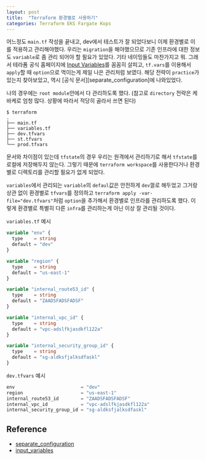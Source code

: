 ```yaml
---
layout: post
title:  "Terraform 환경별로 사용하기"
categories: Terraform EKS Fargate Kops
---
```

어느정도 `main.tf` 작성을 끝내고, dev에서 테스트가 잘 되었다보니 이제 환경별로 이를 적용하고 관리해야했다. 우리는 `migration`을 해야했으므로 기존 인프라에 대한 정보도 `variable`로 좀 관리 되어야 할 필요가 있었다. 기타 네이밍들도 마찬가지고 뭐. 그래서 테라폼 공식 홈페이지에 [Input Variables][input_variables]를 꼼꼼히 살피고, `tf.vars`를 이용해서 `apply`할 때 `option`으로 먹이는게 제일 나은 관리처럼 보였다. 해당 전략이 `practice`가 있는지 찾아보았고, 역시 [공식 문서][separate_configuration]에 나와있었다.

나의 경우에는 `root module`안에서 다 관리하도록 했다. (참고로 `directory` 전략은 케바케로 엄청 많다. 상황에 따라서 적당히 골라서 쓰면 된다)

```tree
$ terraform
.
├── main.tf
├── variables.tf
├── dev.tfvars
├── st.tfvars
└── prod.tfvars
```

문서와 차이점이 있는데 `tfstate`의 경우 우리는 원격에서 관리하기로 해서 `tfstate`를 로컬에 저장해두지 않는다. 그렇기 때문에 `terraform workspace`를 사용한다거나 환경별로 디렉토리를 관리할 필요가 없게 되었다.

`variables`에서 관리되는 `variable`의 `defaul`값은 안전하게 `dev`껄로 해두었고 그거랑 상관 없이 환경별로 `tfvars`를 정의하고 `terraform apply -var-file="dev.tfvars"`처럼 `option`을 추가해서 환경별로 인프라를 관리하도록 했다. 이렇게 환경별로 특별히 다른 `infra`를 관리하는게 아닌 이상 잘 관리될 것이다.

`variables.tf` 예시

```terraform
variable "env" {
  type    = string
  default = "dev"
}

variable "region" {
  type    = string
  default = "us-east-1"
}

variable "internal_route53_id" {
  type    = string
  default = "ZAADSFADSFADSF"
}

variable "internal_vpc_id" {
  type    = string
  default = "vpc-adslfkjasdkfl122a"
}

variable "internal_security_group_id" {
  type    = string
  default = "sg-aldksfjalksdfaskl"
}
```

`dev.tfvars` 예시

```tfvars
env                        = "dev"
region                     = "us-east-1"
internal_route53_id        = "ZAADSFADSFADSF"
internal_vpc_id            = "vpc-adslfkjasdkfl122a"
internal_security_group_id = "sg-aldksfjalksdfaskl"
```

## Reference

- [separate_configuration][separate_config]
- [input_variables][input_variables]

[separate_config]: https://learn.hashicorp.com/tutorials/terraform/organize-configuration#separate-configuration
[input_variables]: https://www.terraform.io/docs/language/values/variables.html
